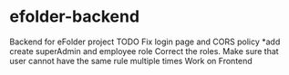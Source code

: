 # efolder-backend

Backend for eFolder project
TODO
Fix login page and CORS policy
*add create superAdmin and employee role
Correct the roles.
Make sure that user cannot have the same rule multiple times
Work on Frontend
